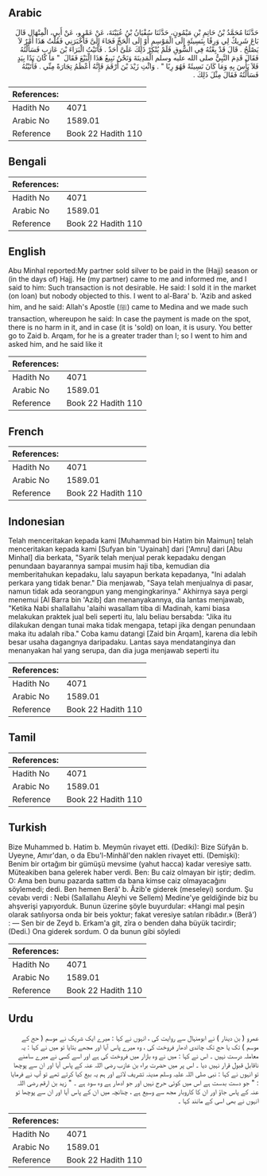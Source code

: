 ## Arabic


<div dir="rtl" lang="ar" style={{fontSize:'larger',backgroundColor:'#f8f9fa',padding:20}}>
حَدَّثَنَا مُحَمَّدُ بْنُ حَاتِمِ بْنِ مَيْمُونٍ، حَدَّثَنَا سُفْيَانُ بْنُ عُيَيْنَةَ، عَنْ عَمْرٍو، عَنْ أَبِي، الْمِنْهَالِ قَالَ بَاعَ شَرِيكٌ لِي وَرِقًا بِنَسِيئَةٍ إِلَى الْمَوْسِمِ أَوْ إِلَى الْحَجِّ فَجَاءَ إِلَىَّ فَأَخْبَرَنِي فَقُلْتُ هَذَا أَمْرٌ لاَ يَصْلُحُ ‏.‏ قَالَ قَدْ بِعْتُهُ فِي السُّوقِ فَلَمْ يُنْكِرْ ذَلِكَ عَلَىَّ أَحَدٌ ‏.‏ فَأَتَيْتُ الْبَرَاءَ بْنَ عَازِبٍ فَسَأَلْتُهُ فَقَالَ قَدِمَ النَّبِيُّ صلى الله عليه وسلم الْمَدِينَةَ وَنَحْنُ نَبِيعُ هَذَا الْبَيْعَ فَقَالَ ‏ "‏ مَا كَانَ يَدًا بِيَدٍ فَلاَ بَأْسَ بِهِ وَمَا كَانَ نَسِيئَةً فَهُوَ رِبًا ‏"‏ ‏.‏ وَائْتِ زَيْدَ بْنَ أَرْقَمَ فَإِنَّهُ أَعْظَمُ تِجَارَةً مِنِّي ‏.‏ فَأَتَيْتُهُ فَسَأَلْتُهُ فَقَالَ مِثْلَ ذَلِكَ ‏.‏
</div>
<div style={{backgroundColor:'#f8f9fa',padding:20, marginBottom: 10}}><table> <thead> <tr> <th>References:</th> <th></th> </tr> </thead> <tbody><tr><td>Hadith No</td><td>4071</td></tr><tr><td>Arabic No</td><td>1589.01</td></tr><tr><td>Reference</td><td>Book 22 Hadith 110</td></tr></tbody></table></div>

## Bengali


<div dir="ltr" lang="bn" style={{fontSize:'larger',backgroundColor:'#f8f9fa',padding:20}}>

</div>
<div style={{backgroundColor:'#f8f9fa',padding:20, marginBottom: 10}}><table> <thead> <tr> <th>References:</th> <th></th> </tr> </thead> <tbody><tr><td>Hadith No</td><td>4071</td></tr><tr><td>Arabic No</td><td>1589.01</td></tr><tr><td>Reference</td><td>Book 22 Hadith 110</td></tr></tbody></table></div>

## English


<div dir="ltr" lang="en" style={{fontSize:'larger',backgroundColor:'#f8f9fa',padding:20}}>
Abu Minhal reported:My partner sold silver to be paid in the (Hajj) season or (in the days of) Hajj. He (my partner) came to me and informed me, and I said to him: Such transaction is not desirable. He said: I sold it in the market (on loan) but nobody objected to this. I went to al-Bara' b. 'Azib and asked him, and he said: Allah's Apostle (ﷺ) came to Medina and we made such transaction, whereupon he said: In case the payment is made on the spot, there is no harm in it, and in case (it is 'sold) on loan, it is usury. You better go to Zaid b. Arqam, for he is a greater trader than I; so I went to him and asked him, and he said like it
</div>
<div style={{backgroundColor:'#f8f9fa',padding:20, marginBottom: 10}}><table> <thead> <tr> <th>References:</th> <th></th> </tr> </thead> <tbody><tr><td>Hadith No</td><td>4071</td></tr><tr><td>Arabic No</td><td>1589.01</td></tr><tr><td>Reference</td><td>Book 22 Hadith 110</td></tr></tbody></table></div>

## French


<div dir="ltr" lang="fr" style={{fontSize:'larger',backgroundColor:'#f8f9fa',padding:20}}>

</div>
<div style={{backgroundColor:'#f8f9fa',padding:20, marginBottom: 10}}><table> <thead> <tr> <th>References:</th> <th></th> </tr> </thead> <tbody><tr><td>Hadith No</td><td>4071</td></tr><tr><td>Arabic No</td><td>1589.01</td></tr><tr><td>Reference</td><td>Book 22 Hadith 110</td></tr></tbody></table></div>

## Indonesian


<div dir="ltr" lang="id" style={{fontSize:'larger',backgroundColor:'#f8f9fa',padding:20}}>
Telah menceritakan kepada kami [Muhammad bin Hatim bin Maimun] telah menceritakan kepada kami [Sufyan bin 'Uyainah] dari ['Amru] dari [Abu Minhal] dia berkata, "Syarik telah menjual perak kepadaku dengan penundaan bayarannya sampai musim haji tiba, kemudian dia memberitahukan kepadaku, lalu sayapun berkata kepadanya, "Ini adalah perkara yang tidak benar." Dia menjawab, "Saya telah menjualnya di pasar, namun tidak ada seorangpun yang mengingkarinya." Akhirnya saya pergi menemui [Al Barra bin 'Azib] dan menanyakannya, dia lantas menjawab, "Ketika Nabi shallallahu 'alaihi wasallam tiba di Madinah, kami biasa melakukan praktek jual beli seperti itu, lalu beliau bersabda: "Jika itu dilakukan dengan tunai maka tidak mengapa, tetapi jika dengan penundaan maka itu adalah riba." Coba kamu datangi [Zaid bin Arqam], karena dia lebih besar usaha dagangnya daripadaku. Lantas saya mendatanginya dan menanyakan hal yang serupa, dan dia juga menjawab seperti itu
</div>
<div style={{backgroundColor:'#f8f9fa',padding:20, marginBottom: 10}}><table> <thead> <tr> <th>References:</th> <th></th> </tr> </thead> <tbody><tr><td>Hadith No</td><td>4071</td></tr><tr><td>Arabic No</td><td>1589.01</td></tr><tr><td>Reference</td><td>Book 22 Hadith 110</td></tr></tbody></table></div>

## Tamil


<div dir="ltr" lang="ta" style={{fontSize:'larger',backgroundColor:'#f8f9fa',padding:20}}>

</div>
<div style={{backgroundColor:'#f8f9fa',padding:20, marginBottom: 10}}><table> <thead> <tr> <th>References:</th> <th></th> </tr> </thead> <tbody><tr><td>Hadith No</td><td>4071</td></tr><tr><td>Arabic No</td><td>1589.01</td></tr><tr><td>Reference</td><td>Book 22 Hadith 110</td></tr></tbody></table></div>

## Turkish


<div dir="ltr" lang="tr" style={{fontSize:'larger',backgroundColor:'#f8f9fa',padding:20}}>
Bize Muhammed b. Hatim b. Meymûn rivayet etti. (Dediki): Bize Süfyân b. Uyeyne, Amır'dan, o da Ebu'l-Minhâl'den naklen rivayet etti. (Demişki): Benim bir ortağım bir gümüşü mevsime (yahut hacca) kadar veresiye sattı. Müteakiben bana gelerek haber verdi. Ben: Bu caiz olmayan bir iştir; dedim. O: Ama ben bunu pazarda sattım da bana kimse caiz olmayacağını söylemedi; dedi. Ben hemen Berâ' b. Âzib'e giderek (meseleyi) sordum. Şu cevabı verdi : Nebi (Sallallahu Aleyhi ve Sellem) Medine'ye geldiğinde biz bu ahşverişi yapıyorduk. Bunun üzerine şöyle buyurdular: «Hangi mal peşin olarak satılıyorsa onda bir beis yoktur; fakat veresiye satılan ribâdır.» (Berâ') : — Sen bir de Zeyd b. Erkam'a git, zîra o benden daha büyük tacirdir; (Dedi.) Ona giderek sordum. O da bunun gibi söyledi
</div>
<div style={{backgroundColor:'#f8f9fa',padding:20, marginBottom: 10}}><table> <thead> <tr> <th>References:</th> <th></th> </tr> </thead> <tbody><tr><td>Hadith No</td><td>4071</td></tr><tr><td>Arabic No</td><td>1589.01</td></tr><tr><td>Reference</td><td>Book 22 Hadith 110</td></tr></tbody></table></div>

## Urdu


<div dir="rtl" lang="ur" style={{fontSize:'larger',backgroundColor:'#f8f9fa',padding:20}}>
عمرو ( بن دینار ) نے ابومنہال سے روایت کی ، انہوں نے کہا : میرے ایک شریک نے موسم ( حج کے موسم ) تک یا حج تک چاندی ادھار فروخت کی ، وہ میرے پاس آیا اور مجھے بتایا تو میں نے کہا : یہ معاملہ درست نہیں ۔ اس نے کہا : میں نے وہ بازار میں فروخت کی ہے اور اسے کسی نے میرے سامنے ناقابل قبول قرار نہیں دیا ۔ اس پر میں حضرت براء بن عازب رضی اللہ عنہ کے پاس آیا اور ان سے پوچھا تو انہوں نے کہا : نبی صلی اللہ علیہ وسلم مدینہ تشریف لائے اور ہم یہ بیع کیا کرتے تھے تو آپ نے فرمایا : " جو دست بدست ہے اس میں کوئی حرج نہیں اور جو ادھار ہے وہ سود ہے ۔ " زید بن ارقم رضی اللہ عنہ کے پاس جاؤ اور ان کا کاروبار مجھ سے وسیع ہے ، چنانچہ میں ان کے پاس آیا اور ان سے پوچھا تو انہوں نے بھی اسی کے مانند کہا ۔
</div>
<div style={{backgroundColor:'#f8f9fa',padding:20, marginBottom: 10}}><table> <thead> <tr> <th>References:</th> <th></th> </tr> </thead> <tbody><tr><td>Hadith No</td><td>4071</td></tr><tr><td>Arabic No</td><td>1589.01</td></tr><tr><td>Reference</td><td>Book 22 Hadith 110</td></tr></tbody></table></div>